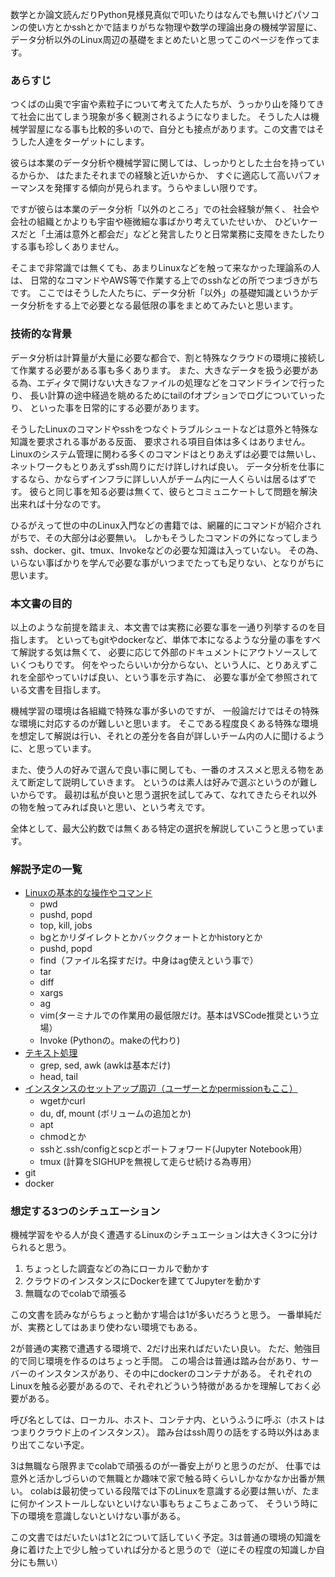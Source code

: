 数学とか論文読んだりPython見様見真似で叩いたりはなんでも無いけどパソコンの使い方とかsshとかで詰まりがちな物理や数学の理論出身の機械学習屋に、データ分析以外のLinux周辺の基礎をまとめたいと思ってこのページを作ってます。

### あらすじ

つくばの山奥で宇宙や素粒子について考えてた人たちが、うっかり山を降りてきて社会に出てしまう現象が多く観測されるようになりました。
そうした人は機械学習屋になる事も比較的多いので、自分とも接点があります。この文書ではそうした人達をターゲットにします。

彼らは本業のデータ分析や機械学習に関しては、しっかりとした土台を持っているからか、
はたまたそれまでの経験と近いからか、
すぐに適応して高いパフォーマンスを発揮する傾向が見られます。うらやましい限りです。

ですが彼らは本業のデータ分析「以外のところ」での社会経験が無く、
社会や会社の組織とかよりも宇宙や極微細な事ばかり考えていたせいか、
ひどいケースだと「土浦は意外と都会だ」などと発言したりと日常業務に支障をきたしたりする事も珍しくありません。

そこまで非常識では無くても、あまりLinuxなどを触って来なかった理論系の人は、
日常的なコマンドやAWS等で作業する上でのsshなどの所でつまづきがちです。
ここではそうした人たちに、データ分析「以外」の基礎知識というかデータ分析をする上で必要となる最低限の事をまとめてみたいと思います。

### 技術的な背景

データ分析は計算量が大量に必要な都合で、割と特殊なクラウドの環境に接続して作業する必要がある事も多くあります。
また、大きなデータを扱う必要がある為、エディタで開けない大きなファイルの処理などをコマンドラインで行ったり、
長い計算の途中経過を眺めるためにtailのfオプションでログについていったり、
といった事を日常的にする必要があります。

そうしたLinuxのコマンドやsshをつなぐトラブルシュートなどは意外と特殊な知識を要求される事がある反面、
要求される項目自体は多くはありません。
Linuxのシステム管理に関わる多くのコマンドはとりあえずは必要では無いし、
ネットワークもとりあえずssh周りにだけ詳しければ良い。
データ分析を仕事にするなら、かならずインフラに詳しい人がチーム内に一人くらいは居るはずです。
彼らと同じ事を知る必要は無くて、彼らとコミュニケートして問題を解決出来れば十分なのです。

ひるがえって世の中のLinux入門などの書籍では、網羅的にコマンドが紹介されがちで、その大部分は必要無い。
しかもそうしたコマンドの外になってしまうssh、docker、git、tmux、Invokeなどの必要な知識は入っていない。
その為、いらない事ばかりを学んで必要な事がいつまでたっても足りない、となりがちに思います。

### 本文書の目的

以上のような前提を踏まえ、本文書では実務に必要な事を一通り列挙するのを目指します。
といってもgitやdockerなど、単体で本になるような分量の事をすべて解説する気は無くて、
必要に応じて外部のドキュメントにアウトソースしていくつもりです。
何をやったらいいか分からない、という人に、とりあえずこれを全部やっていけば良い、という事を示す為に、
必要な事が全て参照されている文書を目指します。

機械学習の環境は各組織で特殊な事が多いのですが、
一般論だけではその特殊な環境に対応するのが難しいと思います。
そこである程度良くある特殊な環境を想定して解説は行い、それとの差分を各自が詳しいチーム内の人に聞けるように、と思っています。

また、使う人の好みで選んで良い事に関しても、一番のオススメと思える物をあえて断定して説明していきます。
というのは素人は好みで選ぶというのが難しいからです。
最初は私が良いと思う選択を試してみて、なれてきたらそれ以外の物を触ってみれば良いと思い、という考えです。

全体として、最大公約数では無くある特定の選択を解説していこうと思っています。

### 解説予定の一覧

- [Linuxの基本的な操作やコマンド](linux_cmd.md)
  - pwd
  - pushd, popd
  - top, kill, jobs
  - bgとかリダイレクトとかバッククォートとかhistoryとか
  - pushd, popd
  - find（ファイル名探すだけ。中身はag使えという事で）
  - tar
  - diff
  - xargs
  - ag
  - vim(ターミナルでの作業用の最低限だけ。基本はVSCode推奨という立場）
  - Invoke (Pythonの。makeの代わり)
- [テキスト処理](text_op.md)
  - grep, sed, awk (awkは基本だけ)
  - head, tail
- [インスタンスのセットアップ周辺（ユーザーとかpermissionもここ）](machine_admin.md)
  - wgetかcurl
  - du, df, mount (ボリュームの追加とか)
  - apt
  - chmodとか
  - sshと.ssh/configとscpとポートフォワード(Jupyter Notebook用）
  - tmux (計算をSIGHUPを無視して走らせ続ける為専用）
- git
- docker

### 想定する3つのシチュエーション

機械学習をやる人が良く遭遇するLinuxのシチュエーションは大きく3つに分けられると思う。

1. ちょっとした調査などの為にローカルで動かす
2. クラウドのインスタンスにDockerを建ててJupyterを動かす
3. 無職なのでcolabで頑張る

この文書を読みながらちょっと動かす場合は1が多いだろうと思う。
一番単純だが、実務としてはあまり使わない環境でもある。

2が普通の実務で遭遇する環境で、2だけ出来ればだいたい良い。
ただ、勉強目的で同じ環境を作るのはちょっと手間。
この場合は普通は踏み台があり、サーバーのインスタンスがあり、その中にdockerのコンテナがある。
それぞれのLinuxを触る必要があるので、それぞれどういう特徴があるかを理解しておく必要がある。

呼び名としては、ローカル、ホスト、コンテナ内、というふうに呼ぶ（ホストはつまりクラウド上のインスタンス）。
踏み台はssh周りの話をする時以外はあまり出てこない予定。

3は無職なら限界までcolabで頑張るのが一番安上がりと思うのだが、
仕事では意外と活かしづらいので無職とか趣味で家で触る時くらいしかなかなか出番が無い。
colabは最初使っている段階では下のLinuxを意識する必要は無いが、たまに何かインストールしないといけない事もちょこちょこあって、
そういう時に下の環境を意識しないといけない事がある。

この文書ではだいたいは1と2について話していく予定。3は普通の環境の知識を身に着けた上で少し触っていれば分かると思うので（逆にその程度の知識しか自分にも無い）